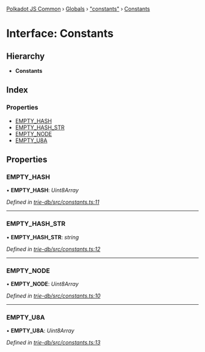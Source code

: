 [Polkadot JS Common](../README.md) › [Globals](../globals.md) › ["constants"](../modules/_constants_.md) › [Constants](_constants_.constants.md)

# Interface: Constants

## Hierarchy

* **Constants**

## Index

### Properties

* [EMPTY_HASH](_constants_.constants.md#empty_hash)
* [EMPTY_HASH_STR](_constants_.constants.md#empty_hash_str)
* [EMPTY_NODE](_constants_.constants.md#empty_node)
* [EMPTY_U8A](_constants_.constants.md#empty_u8a)

## Properties

###  EMPTY_HASH

• **EMPTY_HASH**: *Uint8Array*

*Defined in [trie-db/src/constants.ts:11](https://github.com/polkadot-js/common/blob/c776f0d8/packages/trie-db/src/constants.ts#L11)*

___

###  EMPTY_HASH_STR

• **EMPTY_HASH_STR**: *string*

*Defined in [trie-db/src/constants.ts:12](https://github.com/polkadot-js/common/blob/c776f0d8/packages/trie-db/src/constants.ts#L12)*

___

###  EMPTY_NODE

• **EMPTY_NODE**: *Uint8Array*

*Defined in [trie-db/src/constants.ts:10](https://github.com/polkadot-js/common/blob/c776f0d8/packages/trie-db/src/constants.ts#L10)*

___

###  EMPTY_U8A

• **EMPTY_U8A**: *Uint8Array*

*Defined in [trie-db/src/constants.ts:13](https://github.com/polkadot-js/common/blob/c776f0d8/packages/trie-db/src/constants.ts#L13)*
